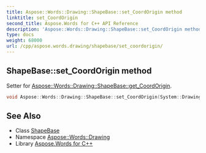 ```yaml
---
title: Aspose::Words::Drawing::ShapeBase::set_CoordOrigin method
linktitle: set_CoordOrigin
second_title: Aspose.Words for C++ API Reference
description: 'Aspose::Words::Drawing::ShapeBase::set_CoordOrigin method. Setter for Aspose::Words::Drawing::ShapeBase::get_CoordOrigin in C++.'
type: docs
weight: 68000
url: /cpp/aspose.words.drawing/shapebase/set_coordorigin/
---
```

## ShapeBase::set_CoordOrigin method


Setter for [Aspose::Words::Drawing::ShapeBase::get_CoordOrigin](../get_coordorigin/).

```cpp
void Aspose::Words::Drawing::ShapeBase::set_CoordOrigin(System::Drawing::Point value)
```

## See Also

* Class [ShapeBase](../)
* Namespace [Aspose::Words::Drawing](../../)
* Library [Aspose.Words for C++](../../../)
